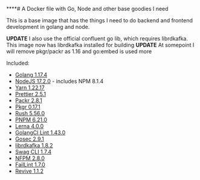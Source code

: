 ****# A Docker file with Go, Node and other base goodies I need

This is a base image that has the things I need to do backend and frontend development in golang and node.

**UPDATE** I also use the official confluent go lib, which requires librdkafka. This image now has librdkafka installed for building
**UPDATE** At somepoint I will remove pkgr/packr as 1.16 and go:embed is used more

Included:

- [Golang 1.17.4](https://golang.org/dl/)
- [NodeJS 17.2.0](https://nodejs.org/en/download/current/) - includes NPM 8.1.4
- [Yarn 1.22.17](https://www.npmjs.com/package/yarn)
- [Prettier 2.5.1](https://www.npmjs.com/package/prettier)
- [Packr 2.8.1](https://github.com/gobuffalo/packr)
- [Pkgr 0.17.1](https://github.com/markbates/pkger)
- [Rush 5.56.0](https://www.npmjs.com/package/@microsoft/rush)
- [PNPM 6.21.0](https://www.npmjs.com/package/pnpm)
- [Lerna 4.0.0](https://github.com/lerna/lerna)
- [GolangCI Lint 1.43.0](https://github.com/golangci/golangci-lint)
- [Gosec 2.9.1](https://github.com/securego/gosec)
- [librdkafka 1.8.2](https://github.com/edenhill/librdkafka)
- [Swag CLI 1.7.4](https://github.com/swaggo/swag)
- [NFPM 2.8.0](https://github.com/goreleaser/nfpm)
- [FailLint 1.7.0](https://github.com/fatih/faillint)
- [Revive 1.1.2](https://github.com/mgechev/revive)
